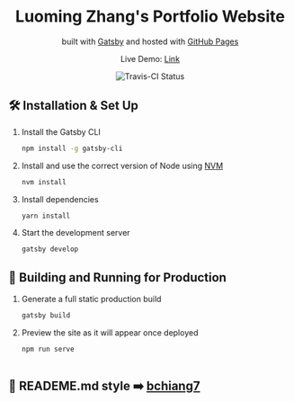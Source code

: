 <h1 align="center">
  Luoming Zhang's Portfolio Website
</h1>
<p align="center">
  built with <a href="https://www.gatsbyjs.org/" target="_blank">Gatsby</a> and hosted with <a href="https://pages.github.com/" target="_blank">GitHub Pages</a>
</p>
<p align="center">
  Live Demo:
  <a href="https://lokissue.github.io/Portfolio_website/" target="_blank">
    Link
  </a>
</p>
<p align="center">
  <a>
    <img src="https://travis-ci.com/lokissue/Portfolio_website.svg?branch=master" alt="Travis-CI Status" />
  </a>
</p>

## 🛠 Installation & Set Up

1. Install the Gatsby CLI

   ```sh
   npm install -g gatsby-cli
   ```

2. Install and use the correct version of Node using [NVM](https://github.com/nvm-sh/nvm)

   ```sh
   nvm install
   ```

3. Install dependencies

   ```sh
   yarn install
   ```

4. Start the development server

   ```sh
   gatsby develop
   ```

## 🚀 Building and Running for Production

1. Generate a full static production build

   ```sh
   gatsby build
   ```

2. Preview the site as it will appear once deployed

   ```sh
   npm run serve
  ```
  ```
  
## 🎨 READEME.md style ➡️ [bchiang7](https://github.com/bchiang7])
